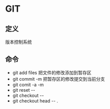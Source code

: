 # GIT #

## 定义 ##
版本控制系统

## 命令 ##
  - git add files 把文件的修改添加到暂存区
  - git commit -m 把暂存区的修改提交到当前分支
  - git comit -a -m 
  - git reset -- 
  - git checkout --
  - git checkout head -- .  